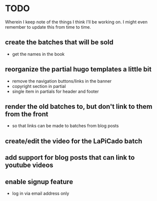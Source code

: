 # TODO

Wherein I keep note of the things I think I'll be working on. I might even remember to update this from time to time.

## create the batches that will be sold

 - get the names in the book

## reorganize the partial hugo templates a little bit

 - remove the navigation buttons/links in the banner
 - copyright section in partial
 - single item in partials for header and footer
 
## render the old batches to, but don't link to them from the front

 - so that links can be made to batches from blog posts

## create/edit the video for the LaPiCado batch

## add support for blog posts that can link to youtube videos

## enable signup feature

 - log in via email address only
